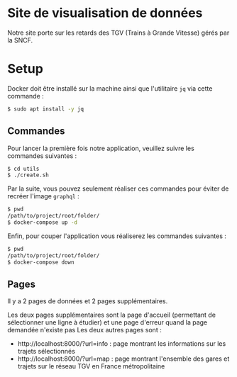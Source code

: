 # Site de visualisation de données

Notre site porte sur les retards des TGV (Trains à Grande Vitesse) gérés par la SNCF.

# Setup
Docker doit être installé sur la machine ainsi que l'utilitaire `jq` via cette commande :
```sh
$ sudo apt install -y jq
```

## Commandes
Pour lancer la première fois notre application, veuillez suivre les commandes suivantes :
```sh
$ cd utils
$ ./create.sh
```

Par la suite, vous pouvez seulement réaliser ces commandes pour éviter de recréer l'image `graphql` :
```sh
$ pwd
/path/to/project/root/folder/
$ docker-compose up -d
```

Enfin, pour couper l'application vous réaliserez les commandes suivantes :
```sh
$ pwd
/path/to/project/root/folder/
$ docker-compose down
```

## Pages
Il y a 2 pages de données et 2 pages supplémentaires.

Les deux pages supplémentaires sont la page d'accueil (permettant de sélectionner une ligne à étudier) et une page d'erreur quand la page demandée n'existe pas
Les deux autres pages sont :
- http://localhost:8000/?url=info : page montrant les informations sur les trajets sélectionnés
- http://localhost:8000/?url=map : page montrant l'ensemble des gares et trajets sur le réseau TGV en France métropolitaine
